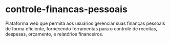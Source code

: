 # controle-financas-pessoais
Plataforma web que permita aos usuários gerenciar suas finanças pessoais de forma eficiente, fornecendo ferramentas para o controle de receitas, despesas, orçamento, e relatórios financeiros.
